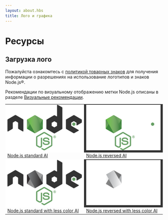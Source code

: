 ```yaml
---
layout: about.hbs
title: Лого и графика
---
```

# Ресурсы

## Загрузка лого

Пожалуйста ознакомтесь с [политикой товарных знаков](/about/trademark/) для получения
информации о разрешениях на использование логотипов и знаков Node.js&reg;.

Рекомендации по визуальному отображению метки Node.js описаны в разделе [Визуальные рекомендации](/static/documents/foundation-visual-guidelines.pdf).

<table border="0" cellspacing="0" cellpadding="10" class="logos">
  <tr>
    <td bgcolor="#FFFFFF"><a href="/static/images/logos/nodejs-new-pantone-black.ai"><img src="/static/images/logos/nodejs-new-pantone-black.png" alt="Node.js on light background"></a></td>
    <td bgcolor="#333333"><a href="/static/images/logos/nodejs-new-pantone-white.ai"><img src="/static/images/logos/nodejs-new-pantone-white.png" alt="Node.js on dark background"></a></td>
  </tr>
  <tr>
    <td><a href="/static/images/logos/nodejs-new-pantone-black.ai">Node.js standard AI</a></td>
    <td><a href="/static/images/logos/nodejs-new-pantone-white.ai">Node.js reversed AI</a></td>
  </tr>
  <tr>
    <td bgcolor="#FFFFFF"><a href="/static/images/logos/nodejs-new-black.ai"><img src="/static/images/logos/nodejs-new-black.png" alt="Node.js on light background"></a></td>
    <td bgcolor="#333333"><a href="/static/images/logos/nodejs-new-white.ai"><img src="/static/images/logos/nodejs-new-white.png" alt="Node.js on dark background"></a></td>
  </tr>
  <tr>
    <td><a href="/static/images/logos/nodejs-new-black.ai">Node.js standard with less color AI</a></td>
    <td><a href="/static/images/logos/nodejs-new-white.ai">Node.js reversed with less color AI</a></td>
  </tr>
</table>
